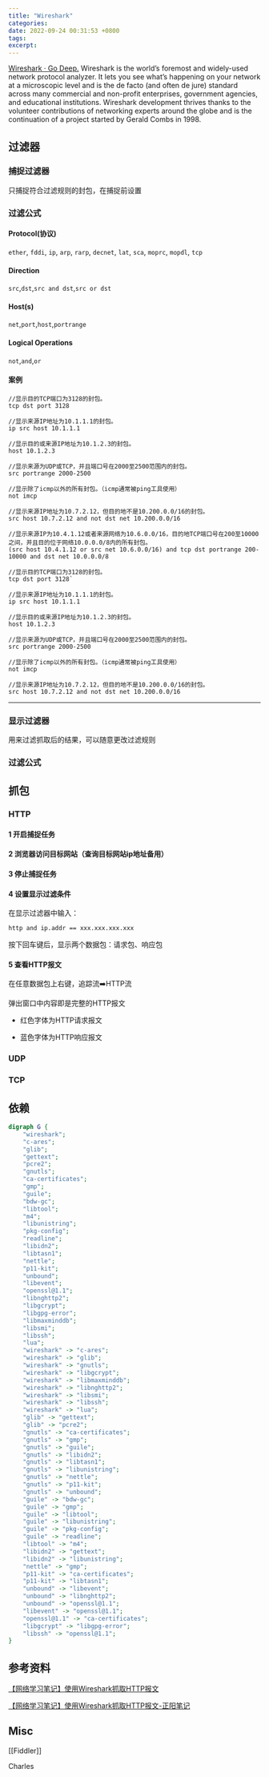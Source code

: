 ```yaml
---
title: "Wireshark"
categories:
date: 2022-09-24 00:31:53 +0800
tags:
excerpt:
---
```


[Wireshark · Go Deep.](https://www.wireshark.org)
Wireshark is the world’s foremost and widely-used network protocol analyzer. It lets you see what’s happening on your network at a microscopic level and is the de facto (and often de jure) standard across many commercial and non-profit enterprises, government agencies, and educational institutions. Wireshark development thrives thanks to the volunteer contributions of networking experts around the globe and is the continuation of a project started by Gerald Combs in 1998.



## 过滤器

### 捕捉过滤器

只捕捉符合过滤规则的封包，在捕捉前设置

### 过滤公式

#### Protocol(协议)

`ether`, `fddi`, `ip`, `arp`, `rarp`, `decnet`, `lat`, `sca`, `moprc`, `mopdl`, `tcp`

#### Direction

`src`,`dst`,`src and dst`,`src or dst`

#### Host(s)

`net`,`port`,`host`,`portrange`

#### Logical Operations

`not`,`and`,`or`

#### 案例
```
//显示目的TCP端口为3128的封包。
tcp dst port 3128

//显示来源IP地址为10.1.1.1的封包。
ip src host 10.1.1.1

//显示目的或来源IP地址为10.1.2.3的封包。
host 10.1.2.3

//显示来源为UDP或TCP，并且端口号在2000至2500范围内的封包。
src portrange 2000-2500

//显示除了icmp以外的所有封包。（icmp通常被ping工具使用）
not imcp

//显示来源IP地址为10.7.2.12，但目的地不是10.200.0.0/16的封包。
src host 10.7.2.12 and not dst net 10.200.0.0/16

//显示来源IP为10.4.1.12或者来源网络为10.6.0.0/16，目的地TCP端口号在200至10000之间，并且目的位于网络10.0.0.0/8内的所有封包。
(src host 10.4.1.12 or src net 10.6.0.0/16) and tcp dst portrange 200-10000 and dst net 10.0.0.0/8

//显示目的TCP端口为3128的封包。
tcp dst port 3128`

//显示来源IP地址为10.1.1.1的封包。
ip src host 10.1.1.1

//显示目的或来源IP地址为10.1.2.3的封包。
host 10.1.2.3

//显示来源为UDP或TCP，并且端口号在2000至2500范围内的封包。
src portrange 2000-2500

//显示除了icmp以外的所有封包。（icmp通常被ping工具使用）
not imcp

//显示来源IP地址为10.7.2.12，但目的地不是10.200.0.0/16的封包。
src host 10.7.2.12 and not dst net 10.200.0.0/16
```

---


### 显示过滤器

用来过滤抓取后的结果，可以随意更改过滤规则

### 过滤公式



## 抓包

### HTTP

#### 1 开启捕捉任务

#### 2 浏览器访问目标网站（查询目标网站ip地址备用）

#### 3 停止捕捉任务

#### 4 设置显示过滤条件

在显示过滤器中输入：

```bash
http and ip.addr == xxx.xxx.xxx.xxx
```

按下回车键后，显示两个数据包：请求包、响应包

#### 5 查看HTTP报文

在任意数据包上右键，追踪流➡️HTTP流

弹出窗口中内容即是完整的HTTP报文

- 红色字体为HTTP请求报文

- 蓝色字体为HTTP响应报文



### UDP

### TCP

## 依赖

```dot
digraph G {
    "wireshark";
    "c-ares";
    "glib";
    "gettext";
    "pcre2";
    "gnutls";
    "ca-certificates";
    "gmp";
    "guile";
    "bdw-gc";
    "libtool";
    "m4";
    "libunistring";
    "pkg-config";
    "readline";
    "libidn2";
    "libtasn1";
    "nettle";
    "p11-kit";
    "unbound";
    "libevent";
    "openssl@1.1";
    "libnghttp2";
    "libgcrypt";
    "libgpg-error";
    "libmaxminddb";
    "libsmi";
    "libssh";
    "lua";
    "wireshark" -> "c-ares";
    "wireshark" -> "glib";
    "wireshark" -> "gnutls";
    "wireshark" -> "libgcrypt";
    "wireshark" -> "libmaxminddb";
    "wireshark" -> "libnghttp2";
    "wireshark" -> "libsmi";
    "wireshark" -> "libssh";
    "wireshark" -> "lua";
    "glib" -> "gettext";
    "glib" -> "pcre2";
    "gnutls" -> "ca-certificates";
    "gnutls" -> "gmp";
    "gnutls" -> "guile";
    "gnutls" -> "libidn2";
    "gnutls" -> "libtasn1";
    "gnutls" -> "libunistring";
    "gnutls" -> "nettle";
    "gnutls" -> "p11-kit";
    "gnutls" -> "unbound";
    "guile" -> "bdw-gc";
    "guile" -> "gmp";
    "guile" -> "libtool";
    "guile" -> "libunistring";
    "guile" -> "pkg-config";
    "guile" -> "readline";
    "libtool" -> "m4";
    "libidn2" -> "gettext";
    "libidn2" -> "libunistring";
    "nettle" -> "gmp";
    "p11-kit" -> "ca-certificates";
    "p11-kit" -> "libtasn1";
    "unbound" -> "libevent";
    "unbound" -> "libnghttp2";
    "unbound" -> "openssl@1.1";
    "libevent" -> "openssl@1.1";
    "openssl@1.1" -> "ca-certificates";
    "libgcrypt" -> "libgpg-error";
    "libssh" -> "openssl@1.1";
}

```

## 参考资料

[【网络学习笔记】使用Wireshark抓取HTTP报文](http://www.imooc.com/article/74915?block_id=tuijian_wz)

[【网络学习笔记】使用Wireshark抓取HTTP报文-正阳笔记](http://www.lizhengyang.cn/article/11)


## Misc



[[Fiddler]]

Charles



